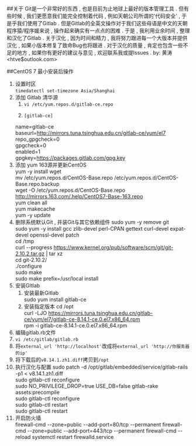 ##关于
Git是一个非常好的东西 , 也是目前为止地球上最好的版本管理工具 . 但有些时候 , 我们更愿意我们能完全控制着代码 , 例如天朝公司所谓的'代码安全' , 于是乎我们使用了Gitlab . 但是Gitlab的全英文操作对于我们这些母语是中文的天朝程序猿/程序媛来说 , 操作起来确实有一点点的困难 . 于是 , 我利用业余时间 , 整理和汉化了Gitlab . 关于汉化 , 因为时间和精力 , 我将努力跟进每一个大版本并提供汉化 , 如果小版本修复了致命Bug也将跟进 .  对于汉化的质量 , 肯定也包含一些不足的地方 , 如果你有更好的建议与意见 , 欢迎联系我或提Issues . 
by: 黄涛<htve$outlook.com>

##CentOS 7 最小安装后操作
1. 设置时区  
  `timedatectl set-timezone Asia/Shanghai`
2. 添加 Gitlab 清华源
   1. `vi /etc/yum.repos.d/gitlab-ce.repo`
   2.     [gitlab-ce]  
    name=gitlab-ce  
    baseurl=http://mirrors.tuna.tsinghua.edu.cn/gitlab-ce/yum/el7  
    repo_gpgcheck=0  
    gpgcheck=0  
    enabled=1  
    gpgkey=https://packages.gitlab.com/gpg.key
3. 添加 yum 163源并更新CentOS  
    yum -y install wget  
    mv /etc/yum.repos.d/CentOS-Base.repo /etc/yum.repos.d/CentOS-Base.repo.backup  
    wget -O /etc/yum.repos.d/CentOS-Base.repo http://mirrors.163.com/.help/CentOS7-Base-163.repo  
    yum clean all  
    yum makecache  
    yum -y update  
4. 删除系统默认Git , 并装Git与其它依赖组件
    sudo yum -y remove git  
    sudo yum -y install gcc zlib-devel perl-CPAN gettext curl-devel expat-devel openssl-devel patch  
    cd /tmp  
    curl --progress https://www.kernel.org/pub/software/scm/git/git-2.10.2.tar.gz | tar xz  
    cd git-2.10.2/  
    ./configure  
    sudo make  
    sudo make prefix=/usr/local install  
5. 安装GItlab
   1. 安装最新Gitlab  
      sudo yum install gitlab-ce
   2. 安装指定版本
    cd /opt  
    curl -LJO https://mirrors.tuna.tsinghua.edu.cn/gitlab-ce/yum/el7/gitlab-ce-8.14.1-ce.0.el7.x86_64.rpm  
    rpm -i gitlab-ce-8.14.1-ce.0.el7.x86_64.rpm  
6. 编辑gitlab.rb文件  
  1. `vi /etc/gitlab/gitlab.rb`
  2. 将`external_url 'http://localhost'`改成将`external_url 'http://你服务器的ip'`
7. 将下载后的`v8.14.1.zh1.diff`拷贝到`/opt`
8. 执行汉化与配置
    sudo patch -d /opt/gitlab/embedded/service/gitlab-rails -p1 < v8.14.1.zh1.diff  
    sudo gitlab-ctl reconfigure  
    sudo NO_PRIVILEGE_DROP=true USE_DB=false gitlab-rake assets:precompile  
    sudo gitlab-ctl reconfigure  
    sudo gitlab-ctl restart  
    sudo gitlab-ctl restart  
9. 开启防火墙  
    firewall-cmd --zone=public --add-port=80/tcp --permanent
    firewall-cmd --zone=public --add-port=443/tcp --permanent
    firewall-cmd --reload
    systemctl restart firewalld.service